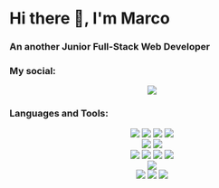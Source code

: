 <h1>Hi there 👋, I'm Marco</h1>

<h3>
An another Junior Full-Stack Web Developer
</h3>

<h3>My social:</h3>
<p align="center">
  <a href="https://www.linkedin.com/in/marcosotera-webdev/">
    <img src="https://skillicons.dev/icons?i=linkedin" />
  </a>
</p>

<h3>Languages and Tools:</h3>

<p align="center">
    <img src="https://skillicons.dev/icons?i=html" />
    <img src="https://skillicons.dev/icons?i=css" />
    <img src="https://skillicons.dev/icons?i=bootstrap" />
    <img src="https://skillicons.dev/icons?i=js" />
  <br>
    <img src="https://skillicons.dev/icons?i=php" />
    <img src="https://skillicons.dev/icons?i=laravel&theme=light" />
  <br>
    <img src="https://skillicons.dev/icons?i=java" />
    <img src="https://skillicons.dev/icons?i=c" />
    <img src="https://skillicons.dev/icons?i=cpp" />
    <img src="https://skillicons.dev/icons?i=python" />
  <br>
    <img src="https://skillicons.dev/icons?i=unity" />
  <br>
    <img src="https://skillicons.dev/icons?i=git" />
    <img src="https://skillicons.dev/icons?i=linux" />
    <img src="https://skillicons.dev/icons?i=raspberrypi" /> 
</p>
